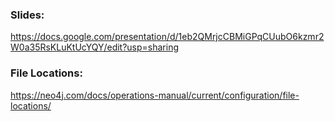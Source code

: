 ### Slides:
https://docs.google.com/presentation/d/1eb2QMrjcCBMiGPqCUubO6kzmr2W0a35RsKLuKtUcYQY/edit?usp=sharing 


### File Locations: 
https://neo4j.com/docs/operations-manual/current/configuration/file-locations/
